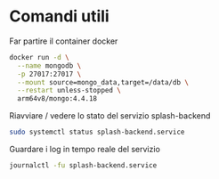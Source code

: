 # Comandi utili

Far partire il container docker

```bash
docker run -d \
  --name mongodb \
  -p 27017:27017 \
  --mount source=mongo_data,target=/data/db \
  --restart unless-stopped \
  arm64v8/mongo:4.4.18
```

Riavviare / vedere lo stato del servizio splash-backend

```bash
sudo systemctl status splash-backend.service
```

Guardare i log in tempo reale del servizio

```bash
journalctl -fu splash-backend.service
```